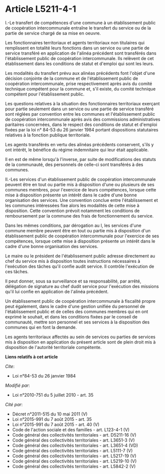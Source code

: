 # Article L5211-4-1

I.-Le transfert de compétences d'une commune à un établissement public de coopération intercommunale entraîne le transfert du
service ou de la partie de service chargé de sa mise en oeuvre. 

Les fonctionnaires territoriaux et agents territoriaux non titulaires qui remplissent en totalité leurs fonctions dans un
service ou une partie de service transféré en application de l'alinéa précédent sont transférés dans l'établissement public
de coopération intercommunale. Ils relèvent de cet établissement dans les conditions de statut et d'emploi qui sont les
leurs. 

Les modalités du transfert prévu aux alinéas précédents font l'objet d'une décision conjointe de la commune et de
l'établissement public de coopération intercommunale, prise respectivement après avis du  comité technique compétent pour la
commune et, s'il existe, du  comité technique compétent pour l'établissement public. 

Les questions relatives à la situation des fonctionnaires territoriaux exerçant pour partie seulement dans un service ou une
partie de service transféré sont réglées par convention entre les communes et l'établissement public de coopération
intercommunale après avis des commissions administratives paritaires concernées, dans le respect des conditions de statut et
d'emploi fixées par la loi n° 84-53 du 26 janvier 1984 portant dispositions statutaires relatives à la fonction publique
territoriale. 

Les agents transférés en vertu des alinéas précédents conservent, s'ils y ont intérêt, le bénéfice du régime indemnitaire qui
leur était applicable. 

Il en est de même lorsqu'à l'inverse, par suite de modifications des statuts de la communauté, des personnels de celle-ci
sont transférés à des communes. 

II.-Les services d'un établissement public de coopération intercommunale peuvent être en tout ou partie mis à disposition
d'une ou plusieurs de ses communes membres, pour l'exercice de leurs compétences, lorsque cette mise à disposition présente
un intérêt dans le cadre d'une bonne organisation des services. Une convention conclue entre l'établissement et les communes
intéressées fixe alors les modalités de cette mise à disposition. Cette convention prévoit notamment les conditions de
remboursement par la commune des frais de fonctionnement du service. 

Dans les mêmes conditions, par dérogation au I, les services d'une commune membre peuvent être en tout ou partie mis à
disposition d'un établissement public de coopération intercommunale pour l'exercice de ses compétences, lorsque cette mise à
disposition présente un intérêt dans le cadre d'une bonne organisation des services. 

Le maire ou le président de l'établissement public adresse directement au chef du service mis à disposition toutes
instructions nécessaires à l'exécution des tâches qu'il confie audit service. Il contrôle l'exécution de ces tâches. 

Il peut donner, sous sa surveillance et sa responsabilité, par arrêté, délégation de signature au chef dudit service pour
l'exécution des missions qu'il lui confie en application de l'alinéa précédent. 

Un établissement public de coopération intercommunale à fiscalité propre peut également, dans le cadre d'une gestion unifiée
du personnel de l'établissement public et de celles des communes membres qui en ont exprimé le souhait, et dans les
conditions fixées par le conseil de communauté, mettre son personnel et ses services à la disposition des communes qui en
font la demande. 

Les agents territoriaux affectés au sein de services ou parties de services mis à disposition en application du présent
article sont de plein droit mis à disposition de l'autorité territoriale compétente.

**Liens relatifs à cet article**

_Cite_:

  - Loi n°84-53 du 26 janvier 1984

_Modifié par_:

  - Loi n°2010-751 du 5 juillet 2010 - art. 35

_Cité par_:

  - Décret n°2011-515 du 10 mai 2011 (V)
  - Loi n°2015-991 du 7 août 2015 - art. 35
  - Loi n°2015-991 du 7 août 2015 - art. 40 (V)
  - Code de l'action sociale et des familles - art. L123-4-1 (V)
  - Code général des collectivités territoriales - art. D5211-16 (V)
  - Code général des collectivités territoriales - art. L3651-3 (V)
  - Code général des collectivités territoriales - art. L3651-4 (VD)
  - Code général des collectivités territoriales - art. L5111-7 (V)
  - Code général des collectivités territoriales - art. L5217-19 (V)
  - Code général des collectivités territoriales - art. L5219-10 (V)
  - Code général des collectivités territoriales - art. L5842-2 (V)
